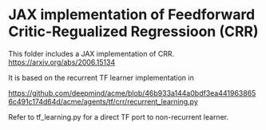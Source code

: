 # JAX implementation of Feedforward Critic-Regualized Regressioon (CRR)

This folder includes a JAX implementation of CRR.
https://arxiv.org/abs/2006.15134

It is based on the recurrent TF learner implementation in

https://github.com/deepmind/acme/blob/46b933a144a0bdf3ea4419638656c491c174d64d/acme/agents/tf/crr/recurrent_learning.py

Refer to tf_learning.py for a direct TF port to non-recurrent learner.
